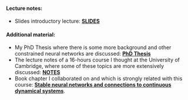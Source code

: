 #### Lecture notes:

- Slides introductory lecture: [**SLIDES**](univr2025/lecture1.pdf)

#### Additional material:
- My PhD Thesis where there is some more background and other constrained neural networks are discussed: [**PhD Thesis**](/phd_thesis.pdf)
- The lecture notes of a 16-hours course I thought at the University of Cambridge, where some of these topics are more extensively discussed: [**NOTES**](/graduateCourseNotes.pdf)
- Book chapter I collaborated on and which is strongly related with this course: [**Stable neural networks and connections to continuous dynamical systems**](https://www.arxiv.org/abs/2510.22299).